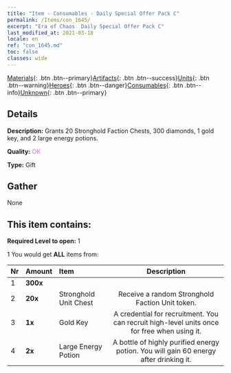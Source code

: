 ```yaml
---
title: "Item - Consumables - Daily Special Offer Pack C"
permalink: /Items/con_1645/
excerpt: "Era of Chaos  Daily Special Offer Pack C"
last_modified_at: 2021-03-18
locale: en
ref: "con_1645.md"
toc: false
classes: wide
---
```

 [Materials](/Items/){: .btn .btn--primary}[Artifacts](/Items/Artifacts/){: .btn .btn--success}[Units](/Items/Units/){: .btn .btn--warning}[Heroes](/Items/Heroes/){: .btn .btn--danger}[Consumables](/Items/Consumables/){: .btn .btn--info}[Unknown](/Items/Unknown/){: .btn .btn--primary}

## Details
 **Description:** Grants 20 Stronghold Faction Chests, 300 diamonds, 1 gold key, and 2 large energy potions.

 **Quality:** <span style="color: #DA70D6">OK</span>

 **Type:** Gift

## Gather

  None

## This item contains:

 **Required Level to open:** 1

 1 You would get **ALL** items  from:

  | Nr | Amount |     Item    | Description |
  |:---|:-------|:------------|:-----------:|
  | 1 |  **300x** | <i class="fas fa-gem"/> |  | 
  | 2 |  **20x** | Stronghold Unit Chest | Receive a random Stronghold Faction Unit token.  | 
  | 3 |  **1x** | Gold Key | A credential for recruitment. You can recruit high-level units once for free when using it.  | 
  | 4 |  **2x** | Large Energy Potion | A bottle of highly purified energy potion. You will gain 60 energy after drinking it.  | 
